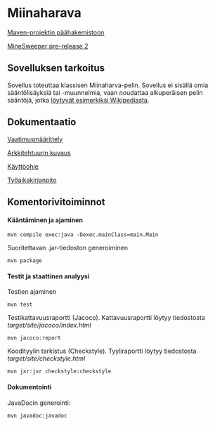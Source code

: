 # Miinaharava

[Maven-projektin päähakemistoon](https://github.com/TommiON/ot-harjoitustyo/tree/master/MineSweeper)

[MineSweeper pre-release 2](https://github.com/TommiON/ot-harjoitustyo/releases/tag/v0.9)

## Sovelluksen tarkoitus

Sovellus toteuttaa klassisen Miinaharva-pelin. Sovellus ei sisällä omia sääntölisäyksiä tai -muunnelmia, vaan noudattaa alkuperäisen pelin sääntöjä, jotka [löytyvät esimerkiksi Wikipediasta](https://fi.wikipedia.org/wiki/Miinaharava_(peli)).

## Dokumentaatio

[Vaatimusmäärittely](https://github.com/TommiON/ot-harjoitustyo/blob/master/dokumentointi/vaatimusmäärittely.md)

[Arkkitehtuurin kuvaus](https://github.com/TommiON/ot-harjoitustyo/blob/master/dokumentointi/arkkitehtuuri.md)

[Käyttöohje](https://github.com/TommiON/ot-harjoitustyo/blob/master/dokumentointi/käyttöohje.md)

[Työaikakirjanpito](https://github.com/TommiON/ot-harjoitustyo/blob/master/dokumentointi/tyoaikakirjanpito.md)

## Komentorivitoiminnot

#### Kääntäminen ja ajaminen

```shell
mvn compile exec:java -Dexec.mainClass=main.Main
```

Suoritettavan .jar-tiedoston generoiminen

```shell
mvn package
```

#### Testit ja staattinen analyysi

Testien ajaminen

```shell
mvn test
```

Testikattavuusraportti (Jacoco). Kattavuusraportti löytyy tiedostosta _target/site/jacoco/index.html_

```shell
mvn jacoco:report
```

Koodityylin tarkistus (Checkstyle). Tyyliraportti löytyy tiedostosta _target/site/checkstyle.html_

```shell
mvn jxr:jxr checkstyle:checkstyle
```

#### Dokumentointi

JavaDocin generointi:

```shell
mvn javadoc:javadoc
```
